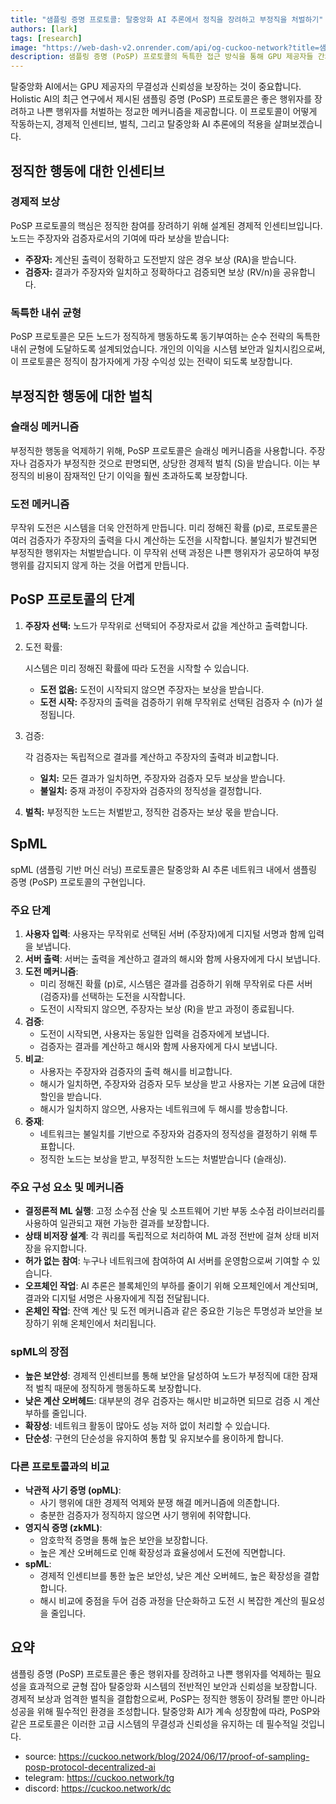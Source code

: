 ```yaml
---
title: "샘플링 증명 프로토콜: 탈중앙화 AI 추론에서 정직을 장려하고 부정직을 처벌하기"
authors: [lark]
tags: [research]
image: "https://web-dash-v2.onrender.com/api/og-cuckoo-network?title=샘플링 증명 프로토콜: 탈중앙화 AI 추론에서 정직을 장려하고 부정직을 처벌하기"
description: 샘플링 증명 (PoSP) 프로토콜의 독특한 접근 방식을 통해 GPU 제공자들 간의 정직한 행동을 장려하고 부정직을 처벌하여 탈중앙화 AI 추론 시스템의 보안과 신뢰성을 보장하는 방법을 알아보세요.
---
```


탈중앙화 AI에서는 GPU 제공자의 무결성과 신뢰성을 보장하는 것이 중요합니다. Holistic AI의 최근 연구에서 제시된 샘플링 증명 (PoSP) 프로토콜은 좋은 행위자를 장려하고 나쁜 행위자를 처벌하는 정교한 메커니즘을 제공합니다. 이 프로토콜이 어떻게 작동하는지, 경제적 인센티브, 벌칙, 그리고 탈중앙화 AI 추론에의 적용을 살펴보겠습니다.

## 정직한 행동에 대한 인센티브

### 경제적 보상

PoSP 프로토콜의 핵심은 정직한 참여를 장려하기 위해 설계된 경제적 인센티브입니다. 노드는 주장자와 검증자로서의 기여에 따라 보상을 받습니다:

- **주장자:** 계산된 출력이 정확하고 도전받지 않은 경우 보상 (RA)을 받습니다.
- **검증자:** 결과가 주장자와 일치하고 정확하다고 검증되면 보상 (RV/n)을 공유합니다.

### 독특한 내쉬 균형

PoSP 프로토콜은 모든 노드가 정직하게 행동하도록 동기부여하는 순수 전략의 독특한 내쉬 균형에 도달하도록 설계되었습니다. 개인의 이익을 시스템 보안과 일치시킴으로써, 이 프로토콜은 정직이 참가자에게 가장 수익성 있는 전략이 되도록 보장합니다.

## 부정직한 행동에 대한 벌칙

### 슬래싱 메커니즘

부정직한 행동을 억제하기 위해, PoSP 프로토콜은 슬래싱 메커니즘을 사용합니다. 주장자나 검증자가 부정직한 것으로 판명되면, 상당한 경제적 벌칙 (S)을 받습니다. 이는 부정직의 비용이 잠재적인 단기 이익을 훨씬 초과하도록 보장합니다.

### 도전 메커니즘

무작위 도전은 시스템을 더욱 안전하게 만듭니다. 미리 정해진 확률 (p)로, 프로토콜은 여러 검증자가 주장자의 출력을 다시 계산하는 도전을 시작합니다. 불일치가 발견되면 부정직한 행위자는 처벌받습니다. 이 무작위 선택 과정은 나쁜 행위자가 공모하여 부정행위를 감지되지 않게 하는 것을 어렵게 만듭니다.

## PoSP 프로토콜의 단계

1. **주장자 선택:** 노드가 무작위로 선택되어 주장자로서 값을 계산하고 출력합니다.

2. 도전 확률:

    시스템은 미리 정해진 확률에 따라 도전을 시작할 수 있습니다.

   - **도전 없음:** 도전이 시작되지 않으면 주장자는 보상을 받습니다.
   - **도전 시작:** 주장자의 출력을 검증하기 위해 무작위로 선택된 검증자 수 (n)가 설정됩니다.

3. 검증:

    각 검증자는 독립적으로 결과를 계산하고 주장자의 출력과 비교합니다.

   - **일치:** 모든 결과가 일치하면, 주장자와 검증자 모두 보상을 받습니다.
   - **불일치:** 중재 과정이 주장자와 검증자의 정직성을 결정합니다.

4. **벌칙:** 부정직한 노드는 처벌받고, 정직한 검증자는 보상 몫을 받습니다.

## SpML

spML (샘플링 기반 머신 러닝) 프로토콜은 탈중앙화 AI 추론 네트워크 내에서 샘플링 증명 (PoSP) 프로토콜의 구현입니다.

### 주요 단계

1. **사용자 입력**: 사용자는 무작위로 선택된 서버 (주장자)에게 디지털 서명과 함께 입력을 보냅니다.
2. **서버 출력**: 서버는 출력을 계산하고 결과의 해시와 함께 사용자에게 다시 보냅니다.
3. **도전 메커니즘**:
   - 미리 정해진 확률 (p)로, 시스템은 결과를 검증하기 위해 무작위로 다른 서버 (검증자)를 선택하는 도전을 시작합니다.
   - 도전이 시작되지 않으면, 주장자는 보상 (R)을 받고 과정이 종료됩니다.
4. **검증**:
   - 도전이 시작되면, 사용자는 동일한 입력을 검증자에게 보냅니다.
   - 검증자는 결과를 계산하고 해시와 함께 사용자에게 다시 보냅니다.
5. **비교**:
   - 사용자는 주장자와 검증자의 출력 해시를 비교합니다.
   - 해시가 일치하면, 주장자와 검증자 모두 보상을 받고 사용자는 기본 요금에 대한 할인을 받습니다.
   - 해시가 일치하지 않으면, 사용자는 네트워크에 두 해시를 방송합니다.
6. **중재**:
   - 네트워크는 불일치를 기반으로 주장자와 검증자의 정직성을 결정하기 위해 투표합니다.
   - 정직한 노드는 보상을 받고, 부정직한 노드는 처벌받습니다 (슬래싱).

### 주요 구성 요소 및 메커니즘
- **결정론적 ML 실행**: 고정 소수점 산술 및 소프트웨어 기반 부동 소수점 라이브러리를 사용하여 일관되고 재현 가능한 결과를 보장합니다.
- **상태 비저장 설계**: 각 쿼리를 독립적으로 처리하여 ML 과정 전반에 걸쳐 상태 비저장을 유지합니다.
- **허가 없는 참여**: 누구나 네트워크에 참여하여 AI 서버를 운영함으로써 기여할 수 있습니다.
- **오프체인 작업**: AI 추론은 블록체인의 부하를 줄이기 위해 오프체인에서 계산되며, 결과와 디지털 서명은 사용자에게 직접 전달됩니다.
- **온체인 작업**: 잔액 계산 및 도전 메커니즘과 같은 중요한 기능은 투명성과 보안을 보장하기 위해 온체인에서 처리됩니다.

### spML의 장점
- **높은 보안성**: 경제적 인센티브를 통해 보안을 달성하여 노드가 부정직에 대한 잠재적 벌칙 때문에 정직하게 행동하도록 보장합니다.
- **낮은 계산 오버헤드**: 대부분의 경우 검증자는 해시만 비교하면 되므로 검증 시 계산 부하를 줄입니다.
- **확장성**: 네트워크 활동이 많아도 성능 저하 없이 처리할 수 있습니다.
- **단순성**: 구현의 단순성을 유지하여 통합 및 유지보수를 용이하게 합니다.

### 다른 프로토콜과의 비교
- **낙관적 사기 증명 (opML)**:
  - 사기 행위에 대한 경제적 억제와 분쟁 해결 메커니즘에 의존합니다.
  - 충분한 검증자가 정직하지 않으면 사기 행위에 취약합니다.
- **영지식 증명 (zkML)**:
  - 암호학적 증명을 통해 높은 보안을 보장합니다.
  - 높은 계산 오버헤드로 인해 확장성과 효율성에서 도전에 직면합니다.
- **spML**:
  - 경제적 인센티브를 통한 높은 보안성, 낮은 계산 오버헤드, 높은 확장성을 결합합니다.
  - 해시 비교에 중점을 두어 검증 과정을 단순화하고 도전 시 복잡한 계산의 필요성을 줄입니다.

## 요약

샘플링 증명 (PoSP) 프로토콜은 좋은 행위자를 장려하고 나쁜 행위자를 억제하는 필요성을 효과적으로 균형 잡아 탈중앙화 시스템의 전반적인 보안과 신뢰성을 보장합니다. 경제적 보상과 엄격한 벌칙을 결합함으로써, PoSP는 정직한 행동이 장려될 뿐만 아니라 성공을 위해 필수적인 환경을 조성합니다. 탈중앙화 AI가 계속 성장함에 따라, PoSP와 같은 프로토콜은 이러한 고급 시스템의 무결성과 신뢰성을 유지하는 데 필수적일 것입니다.

- source: https://cuckoo.network/blog/2024/06/17/proof-of-sampling-posp-protocol-decentralized-ai
- telegram: https://cuckoo.network/tg
- discord: https://cuckoo.network/dc
